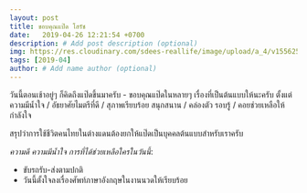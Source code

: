 ```yaml
---
layout: post
title: ขอบคุณแป๊ด โสรัช
date:   2019-04-26 12:21:54 +0700
description: # Add post description (optional)
img: https://res.cloudinary.com/sdees-reallife/image/upload/a_4/v1556255872/IMG_20181004_141254168.jpg # Add image post (optional)
tags: [2019-04]
author: # Add name author (optional)
---
```

วันนี้ตอนเช้าอยู่ๆ ก็คิดถึงแป๊ดขึ้นมาครับ - ขอบคุณแป๊ดในหลายๆ เรื่องที่เป็นต้นแบบให้นะครับ ตั้งแต่ความมีน้ำใจ / อัธยาศัยไมตรีที่ดี / สุภาพเรียบร้อย สนุกสนาน / คล่องตัว รอบรู้ / คอยช่วยเหลือให้กำลังใจ

สรุปว่าการใช้ชีวิตคนไทยในต่างแดนต้องยกให้แป๊ดเป็นบุคคลต้นแบบสำหรับเราครับ <i class="fa fa-child" style="color:plum"></i>

*ความดี ความมีน้ำใจ การที่ได้ช่วยเหลือใครในวันนี้*:
- ขับรถรับ-ส่งตามปกติ
- วันนี้ตั้งใจลงเรื่องศัพท์ภาษาอังกฤษในงานนวดให้เรียบร้อย
